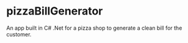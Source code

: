 # pizzaBillGenerator
An app built in C# .Net for a pizza shop to generate a clean bill for the customer. 
